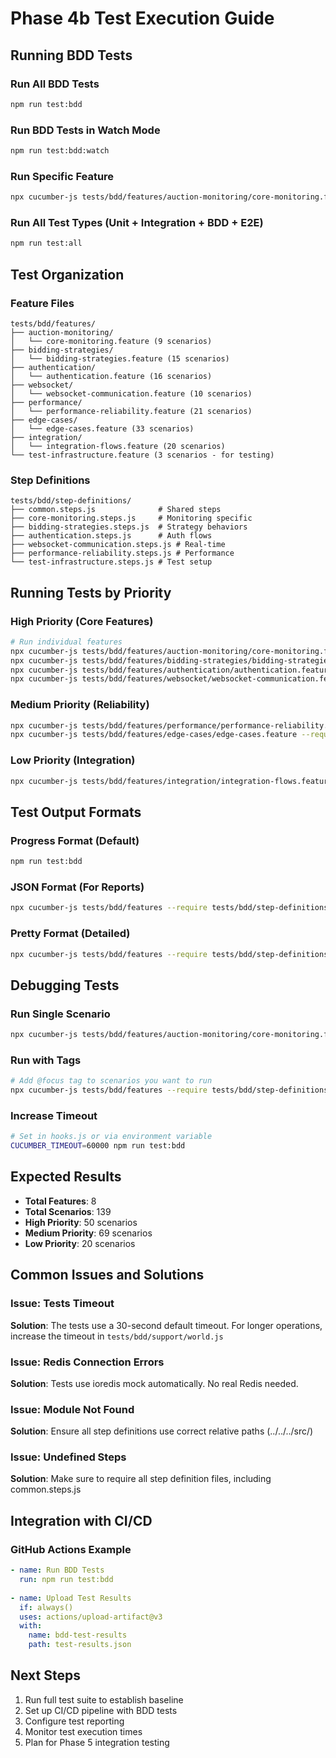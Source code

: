 # Phase 4b Test Execution Guide

## Running BDD Tests

### Run All BDD Tests
```bash
npm run test:bdd
```

### Run BDD Tests in Watch Mode
```bash
npm run test:bdd:watch
```

### Run Specific Feature
```bash
npx cucumber-js tests/bdd/features/auction-monitoring/core-monitoring.feature --require tests/bdd/step-definitions --require tests/bdd/support
```

### Run All Test Types (Unit + Integration + BDD + E2E)
```bash
npm run test:all
```

## Test Organization

### Feature Files
```
tests/bdd/features/
├── auction-monitoring/
│   └── core-monitoring.feature (9 scenarios)
├── bidding-strategies/
│   └── bidding-strategies.feature (15 scenarios)
├── authentication/
│   └── authentication.feature (16 scenarios)
├── websocket/
│   └── websocket-communication.feature (10 scenarios)
├── performance/
│   └── performance-reliability.feature (21 scenarios)
├── edge-cases/
│   └── edge-cases.feature (33 scenarios)
├── integration/
│   └── integration-flows.feature (20 scenarios)
└── test-infrastructure.feature (3 scenarios - for testing)
```

### Step Definitions
```
tests/bdd/step-definitions/
├── common.steps.js              # Shared steps
├── core-monitoring.steps.js     # Monitoring specific
├── bidding-strategies.steps.js  # Strategy behaviors
├── authentication.steps.js      # Auth flows
├── websocket-communication.steps.js # Real-time
├── performance-reliability.steps.js # Performance
└── test-infrastructure.steps.js # Test setup
```

## Running Tests by Priority

### High Priority (Core Features)
```bash
# Run individual features
npx cucumber-js tests/bdd/features/auction-monitoring/core-monitoring.feature --require tests/bdd/step-definitions --require tests/bdd/support
npx cucumber-js tests/bdd/features/bidding-strategies/bidding-strategies.feature --require tests/bdd/step-definitions --require tests/bdd/support
npx cucumber-js tests/bdd/features/authentication/authentication.feature --require tests/bdd/step-definitions --require tests/bdd/support
npx cucumber-js tests/bdd/features/websocket/websocket-communication.feature --require tests/bdd/step-definitions --require tests/bdd/support
```

### Medium Priority (Reliability)
```bash
npx cucumber-js tests/bdd/features/performance/performance-reliability.feature --require tests/bdd/step-definitions --require tests/bdd/support
npx cucumber-js tests/bdd/features/edge-cases/edge-cases.feature --require tests/bdd/step-definitions --require tests/bdd/support
```

### Low Priority (Integration)
```bash
npx cucumber-js tests/bdd/features/integration/integration-flows.feature --require tests/bdd/step-definitions --require tests/bdd/support
```

## Test Output Formats

### Progress Format (Default)
```bash
npm run test:bdd
```

### JSON Format (For Reports)
```bash
npx cucumber-js tests/bdd/features --require tests/bdd/step-definitions --require tests/bdd/support --format json:test-results.json
```

### Pretty Format (Detailed)
```bash
npx cucumber-js tests/bdd/features --require tests/bdd/step-definitions --require tests/bdd/support --format pretty
```

## Debugging Tests

### Run Single Scenario
```bash
npx cucumber-js tests/bdd/features/auction-monitoring/core-monitoring.feature:12 --require tests/bdd/step-definitions --require tests/bdd/support
```

### Run with Tags
```bash
# Add @focus tag to scenarios you want to run
npx cucumber-js tests/bdd/features --require tests/bdd/step-definitions --require tests/bdd/support --tags @focus
```

### Increase Timeout
```bash
# Set in hooks.js or via environment variable
CUCUMBER_TIMEOUT=60000 npm run test:bdd
```

## Expected Results

- **Total Features**: 8
- **Total Scenarios**: 139
- **High Priority**: 50 scenarios
- **Medium Priority**: 69 scenarios  
- **Low Priority**: 20 scenarios

## Common Issues and Solutions

### Issue: Tests Timeout
**Solution**: The tests use a 30-second default timeout. For longer operations, increase the timeout in `tests/bdd/support/world.js`

### Issue: Redis Connection Errors
**Solution**: Tests use ioredis mock automatically. No real Redis needed.

### Issue: Module Not Found
**Solution**: Ensure all step definitions use correct relative paths (../../../src/)

### Issue: Undefined Steps
**Solution**: Make sure to require all step definition files, including common.steps.js

## Integration with CI/CD

### GitHub Actions Example
```yaml
- name: Run BDD Tests
  run: npm run test:bdd
  
- name: Upload Test Results
  if: always()
  uses: actions/upload-artifact@v3
  with:
    name: bdd-test-results
    path: test-results.json
```

## Next Steps

1. Run full test suite to establish baseline
2. Set up CI/CD pipeline with BDD tests
3. Configure test reporting
4. Monitor test execution times
5. Plan for Phase 5 integration testing
